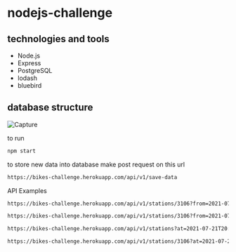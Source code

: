 # nodejs-challenge


## technologies and tools

- Node.js
- Express
- PostgreSQL
- lodash
- bluebird

## database structure


![Capture](https://user-images.githubusercontent.com/57231433/126622527-27929b24-61f7-44c1-a065-9e14ac02ef41.PNG)

to run 
```sh
npm start
```
to store new data into database make post request on this url

```sh
https://bikes-challenge.herokuapp.com/api/v1/save-data
```

API Examples
```sh
https://bikes-challenge.herokuapp.com/api/v1/stations/3106?from=2021-07-20T20:46:47&to=2021-07-22T20:46:47&frequency=hourly
```

```sh
https://bikes-challenge.herokuapp.com/api/v1/stations/3106?from=2021-07-20T20:46:47&to=2021-07-22T20:46:47&frequency=daily
```

```sh
https://bikes-challenge.herokuapp.com/api/v1/stations?at=2021-07-21T20:46:47
```

```sh
https://bikes-challenge.herokuapp.com/api/v1/stations/3106?at=2021-07-21T20:00:00
```

